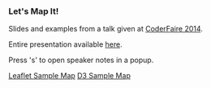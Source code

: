 ### Let's Map It!

Slides and examples from a talk given at [CoderFaire 2014](http://tennessee.coderfaire.com/schedule-2014).

Entire presentation available [here](http://dailytechnology.net/2014-coderfaire-maps/).

Press 's' to open speaker notes in a popup.

[Leaflet Sample Map](http://dailytechnology.net/2014-coderfaire-maps/examples/leaflet.html)
[D3 Sample Map](http://dailytechnology.net/2014-coderfaire-maps/examples/d3.html)
